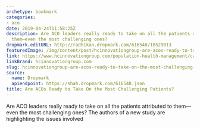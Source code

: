 ```yaml
---
archetype: bookmark
categories:
- aco
date: 2019-04-24T11:58:25Z
description: Are ACO leaders really ready to take on all the patients attributed to
  them—even the most challenging ones?
dropmark.editURL: http://radhikan.dropmark.com/616548/18529013
featuredImage: /img/content/post/hcinnovationgroup-are-acos-ready-to-take-on-the-most-challenging-patients.jpg
link: https://www.hcinnovationgroup.com/population-health-management/case-management/blog/21077067/are-acos-ready-to-take-on-the-most-challenging-patients
linkBrand: hcinnovationgroup.com
slug: hcinnovationgroup-are-acos-ready-to-take-on-the-most-challenging-patients
source:
  name: Dropmark
  apiendpoint: https://shah.dropmark.com/616548.json
title: Are ACOs Ready to Take On the Most Challenging Patients?
---
```

Are ACO leaders really ready to take on all the patients attributed to them—even the most challenging ones? The authors of a new study are highlighting the issues involved